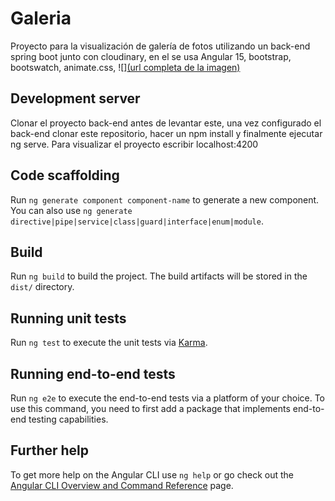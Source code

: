 # Galeria

Proyecto para la visualización de galería de fotos utilizando un back-end spring boot junto con cloudinary, en el se usa Angular 15, bootstrap, bootswatch, animate.css, 
![][(url completa de la imagen)](https://i.postimg.cc/FH8HsB7r/galeria.png)

## Development server

Clonar el proyecto back-end antes de levantar este, una vez configurado el back-end clonar este repositorio, hacer un npm install y finalmente ejecutar ng serve. Para visualizar el proyecto escribir localhost:4200

## Code scaffolding

Run `ng generate component component-name` to generate a new component. You can also use `ng generate directive|pipe|service|class|guard|interface|enum|module`.

## Build

Run `ng build` to build the project. The build artifacts will be stored in the `dist/` directory.

## Running unit tests

Run `ng test` to execute the unit tests via [Karma](https://karma-runner.github.io).

## Running end-to-end tests

Run `ng e2e` to execute the end-to-end tests via a platform of your choice. To use this command, you need to first add a package that implements end-to-end testing capabilities.

## Further help

To get more help on the Angular CLI use `ng help` or go check out the [Angular CLI Overview and Command Reference](https://angular.io/cli) page.
